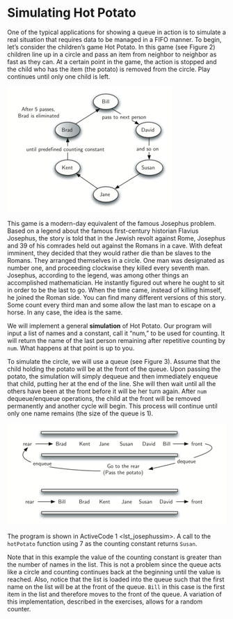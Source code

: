 Simulating Hot Potato
======================

One of the typical applications for showing a queue in action is to
simulate a real situation that requires data to be managed in a FIFO
manner. To begin, let’s consider the children’s game Hot Potato. In this
game (see Figure 2) children line up in a
circle and pass an item from neighbor to neighbor as fast as they can.
At a certain point in the game, the action is stopped and the child who
has the item (the potato) is removed from the circle. Play continues
until only one child is left.

![Figure 2: A Six Person Game of Hot Potato](Figures/hotpotato.png)

This game is a modern-day equivalent of the famous Josephus problem.
Based on a legend about the famous first-century historian Flavius
Josephus, the story is told that in the Jewish revolt against Rome,
Josephus and 39 of his comrades held out against the Romans in a cave.
With defeat imminent, they decided that they would rather die than be
slaves to the Romans. They arranged themselves in a circle. One man was
designated as number one, and proceeding clockwise they killed every
seventh man. Josephus, according to the legend, was among other things
an accomplished mathematician. He instantly figured out where he ought
to sit in order to be the last to go. When the time came, instead of
killing himself, he joined the Roman side. You can find many different
versions of this story. Some count every third man and some allow the
last man to escape on a horse. In any case, the idea is the same.

We will implement a general **simulation** of Hot Potato. Our program
will input a list of names and a constant, call it “num,” to be used for
counting. It will return the name of the last person remaining after
repetitive counting by `num`. What happens at that point is up to you.

To simulate the circle, we will use a queue (see
Figure 3). Assume that the child holding the
potato will be at the front of the queue. Upon passing the potato, the
simulation will simply dequeue and then immediately enqueue that child,
putting her at the end of the line. She will then wait until all the
others have been at the front before it will be her turn again. After
`num` dequeue/enqueue operations, the child at the front will be removed
permanently and another cycle will begin. This process will continue
until only one name remains (the size of the queue is 1).

![Figure 3: A Queue Implementation of Hot Potato](Figures/namequeue.png)

The program is shown in ActiveCode 1 &lt;lst\_josephussim&gt;. A call to
the `hotPotato` function using 7 as the counting constant returns
`Susan`.

Note that in this example the value of the counting constant is greater
than the number of names in the list. This is not a problem since the
queue acts like a circle and counting continues back at the beginning
until the value is reached. Also, notice that the list is loaded into
the queue such that the first name on the list will be at the front of
the queue. `Bill` in this case is the first item in the list and
therefore moves to the front of the queue. A variation of this
implementation, described in the exercises, allows for a random counter.
